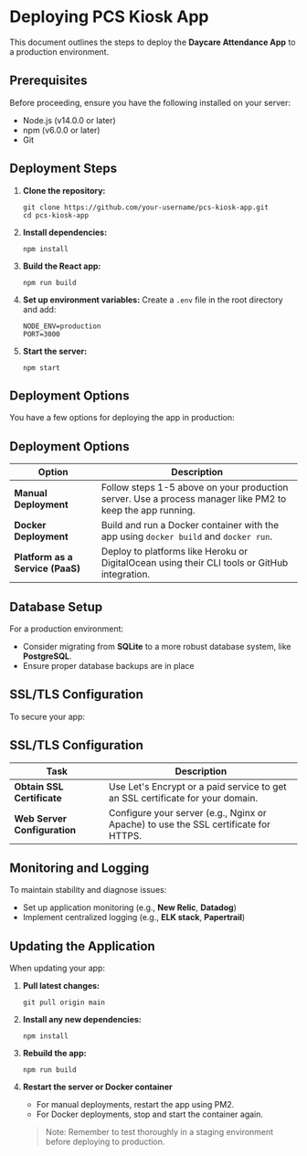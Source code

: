 # Deploying PCS Kiosk App

This document outlines the steps to deploy the **Daycare Attendance App** to a production environment.

## Prerequisites
Before proceeding, ensure you have the following installed on your server:

- Node.js (v14.0.0 or later)
- npm (v6.0.0 or later)
- Git

## Deployment Steps

1. **Clone the repository:**
   ```
   git clone https://github.com/your-username/pcs-kiosk-app.git
   cd pcs-kiosk-app
   ```

2. **Install dependencies:**
   ```
   npm install
   ```

3. **Build the React app:**
   ```
   npm run build
   ```

4. **Set up environment variables:**
   Create a `.env` file in the root directory and add:
   ```
   NODE_ENV=production
   PORT=3000
   ```

5. **Start the server:**
   ```
   npm start
   ```

## Deployment Options
You have a few options for deploying the app in production:

## Deployment Options

| Option            | Description                                                                 |
|-------------------|-----------------------------------------------------------------------------|
| **Manual Deployment**  | Follow steps 1-5 above on your production server. Use a process manager like PM2 to keep the app running. |
| **Docker Deployment**  | Build and run a Docker container with the app using `docker build` and `docker run`.                        |
| **Platform as a Service (PaaS)** | Deploy to platforms like Heroku or DigitalOcean using their CLI tools or GitHub integration. |


## Database Setup
For a production environment:
- Consider migrating from **SQLite** to a more robust database system, like **PostgreSQL**.
- Ensure proper database backups are in place

## SSL/TLS Configuration
To secure your app:
## SSL/TLS Configuration

| Task                        | Description                                                                 |
|-----------------------------|-----------------------------------------------------------------------------|
| **Obtain SSL Certificate**   | Use Let's Encrypt or a paid service to get an SSL certificate for your domain. |
| **Web Server Configuration** | Configure your server (e.g., Nginx or Apache) to use the SSL certificate for HTTPS. |


## Monitoring and Logging
To maintain stability and diagnose issues:
- Set up application monitoring (e.g., **New Relic**, **Datadog**)
- Implement centralized logging (e.g., **ELK stack**, **Papertrail**)

## Updating the Application
When updating your app:

1. **Pull latest changes:**
   ```
   git pull origin main
   ```
2. **Install any new dependencies:**
   ```
   npm install
   ```
3. **Rebuild the app:**
   ```
   npm run build
   ```
4. **Restart the server or Docker container**
   - For manual deployments, restart the app using PM2.
   - For Docker deployments, stop and start the container again.

   > Note: Remember to test thoroughly in a staging environment before deploying to production.